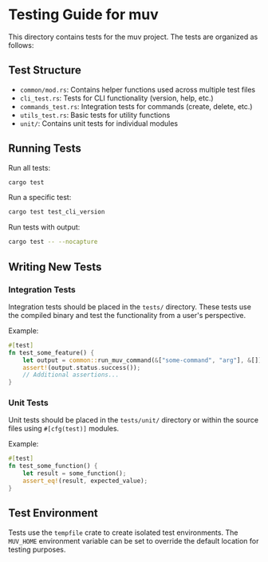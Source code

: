 # Testing Guide for muv

This directory contains tests for the muv project. The tests are organized as follows:

## Test Structure

- `common/mod.rs`: Contains helper functions used across multiple test files
- `cli_test.rs`: Tests for CLI functionality (version, help, etc.)
- `commands_test.rs`: Integration tests for commands (create, delete, etc.)
- `utils_test.rs`: Basic tests for utility functions
- `unit/`: Contains unit tests for individual modules

## Running Tests

Run all tests:
```bash
cargo test
```

Run a specific test:
```bash
cargo test test_cli_version
```

Run tests with output:
```bash
cargo test -- --nocapture
```

## Writing New Tests

### Integration Tests

Integration tests should be placed in the `tests/` directory. These tests use the compiled binary and test the functionality from a user's perspective.

Example:
```rust
#[test]
fn test_some_feature() {
    let output = common::run_muv_command(&["some-command", "arg"], &[]);
    assert!(output.status.success());
    // Additional assertions...
}
```

### Unit Tests

Unit tests should be placed in the `tests/unit/` directory or within the source files using `#[cfg(test)]` modules.

Example:
```rust
#[test]
fn test_some_function() {
    let result = some_function();
    assert_eq!(result, expected_value);
}
```

## Test Environment

Tests use the `tempfile` crate to create isolated test environments. The `MUV_HOME` environment variable can be set to override the default location for testing purposes.